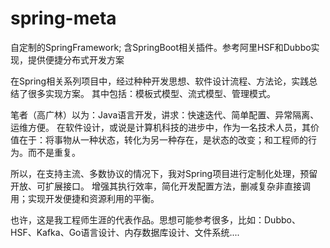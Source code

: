 # spring-meta
自定制的SpringFramework; 含SpringBoot相关插件。参考阿里HSF和Dubbo实现，提供便捷分布式开发方案


在Spring相关系列项目中，经过种种开发思想、软件设计流程、方法论，实践总结了很多实现方案。
其中包括：模板式模型、流式模型、管理模式。

笔者（高广林）以为：Java语言开发，讲求：快速迭代、简单配置、异常隔离、运维方便。
在软件设计，或说是计算机科技的进步中，作为一名技术人员，其价值在于：将事物从一种状态，转化为另一种存在，是状态的改变；和工程师的行为。而不是重复。

所以，在支持主流、多数协议的情况下，我对Spring项目进行定制化处理，预留开放、可扩展接口。
增强其执行效率，简化开发配置方法，删减复杂非直接调用；实现开发便捷和资源利用的平衡。


也许，这是我工程师生涯的代表作品。思想可能参考很多，比如：Dubbo、HSF、Kafka、Go语言设计、内存数据库设计、文件系统....
